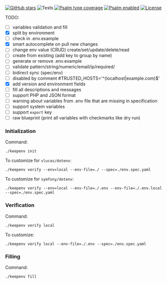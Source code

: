 [![GitHub stars](https://img.shields.io/github/stars/andriichuk/enviro)](https://github.com/andriichuk/enviro)
![Tests](https://github.com/andriichuk/enviro/actions/workflows/test.yml/badge.svg)
[![Psalm type coverage](https://shepherd.dev/github/andriichuk/enviro/coverage.svg)](https://packagist.org/packages/andriichuk/enviro)
[![Psalm enabled](https://shepherd.dev/github/andriichuk/enviro/level.svg)](https://packagist.org/packages/andriichuk/enviro)
[![License](https://poser.pugx.org/andriichuk/enviro/license?format=flat)](https://packagist.org/packages/andriichuk/enviro)

TODO:

- [ ] variables validation and fill
- [x] split by environment
- [ ] check in .env.example
- [x] smart autocomplete on pull new changes
- [ ] change env value (CRUD) create/set/update/delete/read
- [ ] create from existing (add key to group by name)
- [ ] generate or remove .env.example
- [ ] validate pattern/string/numeric/email/ip/required/
- [ ] bidirect sync (spec/env)
- [ ] disabled by comment #TRUSTED_HOSTS='^(localhost|example\.com)$'
- [x] add version and environment fields
- [ ] fill all descriptions and messages
- [ ] support PHP and JSON format
- [ ] warning about variables from .env file that are missing in specification
- [ ] support system variables
- [ ] support `export` key 
- [ ] raw blueprint (print all variables with checkmarks like dry run)

### Initialization

Command:

```shell
./keepenv init
```

To customize for `vlucas/dotenv`:

```shell
./keepenv verify --env=local --env-file=./ --spec=./env.spec.yaml
```

To customize for `symfony/dotenv`:

```shell
./keepenv verify --env=local --env-file=./.env --env-file=./.env.local --spec=./env.spec.yaml
```

### Verification

Command:

```shell
./keepenv verify local
```

To customize:

```shell
./keepenv verify local --env-file=./.env --spec=./env.spec.yaml
```

### Filling

Command:

```shell
./keepenv fill
```

